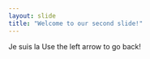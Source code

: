 ```yaml
---
layout: slide
title: "Welcome to our second slide!"
---
```

Je suis la
Use the left arrow to go back!
